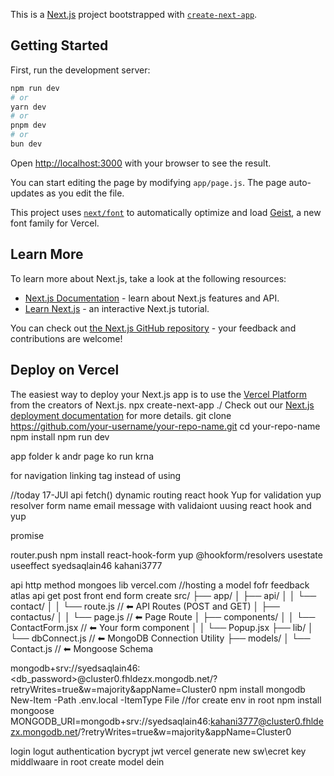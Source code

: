 This is a [Next.js](https://nextjs.org) project bootstrapped with [`create-next-app`](https://github.com/vercel/next.js/tree/canary/packages/create-next-app).

## Getting Started

First, run the development server:

```bash
npm run dev
# or
yarn dev
# or
pnpm dev
# or
bun dev
```

Open [http://localhost:3000](http://localhost:3000) with your browser to see the result.

You can start editing the page by modifying `app/page.js`. The page auto-updates as you edit the file.

This project uses [`next/font`](https://nextjs.org/docs/app/building-your-application/optimizing/fonts) to automatically optimize and load [Geist](https://vercel.com/font), a new font family for Vercel.

## Learn More

To learn more about Next.js, take a look at the following resources:

- [Next.js Documentation](https://nextjs.org/docs) - learn about Next.js features and API.
- [Learn Next.js](https://nextjs.org/learn) - an interactive Next.js tutorial.

You can check out [the Next.js GitHub repository](https://github.com/vercel/next.js) - your feedback and contributions are welcome!

## Deploy on Vercel

The easiest way to deploy your Next.js app is to use the [Vercel Platform](https://vercel.com/new?utm_medium=default-template&filter=next.js&utm_source=create-next-app&utm_campaign=create-next-app-readme) from the creators of Next.js.
npx create-next-app ./ 
Check out our [Next.js deployment documentation](https://nextjs.org/docs/app/building-your-application/deploying) for more details.
git clone https://github.com/your-username/your-repo-name.git
cd your-repo-name
npm install
npm run dev

app folder k andr page ko run krna


for navigation linking tag instead of using <a>

//today 17-JUl
api fetch()
dynamic routing 
react hook
Yup for validation
yup resolver
form name email message with validaiont uusing react hook and yup

promise

router.push
npm install react-hook-form yup @hookform/resolvers
usestate
useeffect
syedsaqlain46
kahani3777

api
http method
mongoes lib 
vercel.com //hosting
a model fofr feedback atlas
api get post
front end form create
src/
├── app/
│   ├── api/
│   │   └── contact/
│   │       └── route.js       // ⬅ API Routes (POST and GET)
│   ├── contactus/
│   │   └── page.js            // ⬅ Page Route
│   ├── components/
│   │   └── ContactForm.jsx    // ⬅ Your form component
│   │   └── Popup.jsx
├── lib/
│   └── dbConnect.js           // ⬅ MongoDB Connection Utility
├── models/
│   └── Contact.js             // ⬅ Mongoose Schema

mongodb+srv://syedsaqlain46:<db_password>@cluster0.fhldezx.mongodb.net/?retryWrites=true&w=majority&appName=Cluster0
npm install mongodb
New-Item -Path .env.local -ItemType File //for create env in root
npm install mongoose
MONGODB_URI=mongodb+srv://syedsaqlain46:kahani3777@cluster0.fhldezx.mongodb.net/?retryWrites=true&w=majority&appName=Cluster0

login logut
authentication
bycrypt
jwt
vercel generate new sw\ecret key
middlwaare in root 
create model
dein